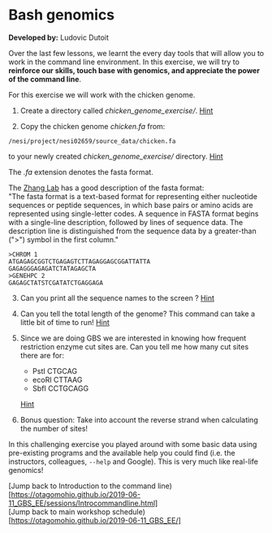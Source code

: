 # Bash genomics
**Developed by:** Ludovic Dutoit

Over the last few lessons, we learnt the every day tools that will allow you to work in the command line environment.
In this exercise, we will try to **reinforce our skills, touch base with genomics, and appreciate the power of the command line**.


For this exercise we will work with the chicken genome.


1. Create a directory called *chicken_genome_exercise/*. [Hint](hints/bash_genomics_1.md)

2. Copy the chicken genome *chicken.fa* from: 

```
/nesi/project/nesi02659/source_data/chicken.fa
```

to your newly created *chicken_genome_exercise/* directory. [Hint](hints/bash_genomics_2.md)


The *.fa* extension denotes the fasta format. 

The [Zhang Lab](https://zhanglab.ccmb.med.umich.edu/FASTA/) has a good description of the fasta format:  
"The fasta format is a text-based format for representing either nucleotide sequences or peptide sequences, in which base pairs or amino acids are represented using single-letter codes. A sequence in FASTA format begins with a single-line description, followed by lines of sequence data. The description line is distinguished from the sequence data by a greater-than (">") symbol in the first column."

```
>CHROM 1
ATGAGAGCGGTCTGAGAGTCTTAGAGGAGCGGATTATTA
GAGAGGGAGAGATCTATAGAGCTA
>GENEHPC 2
GAGAGCTATSTCGATATCTGAGGAGA
```

3. Can you print all the sequence names to the screen ? [Hint](hints/bash_genomics_3.md)


4. Can you tell the total length of the genome? This command can take a little bit of time to run! [Hint](hints/bash_genomics_4.md)


5. Since we are doing GBS we are interested in knowing how frequent restriction enzyme cut sites are. Can you tell me how many cut sites there are for:

	* PstI CTGCAG
	* ecoRI CTTAAG	
	* SbfI CCTGCAGG
	
	[Hint](hints/bash_genomics_5.md)
	

6. Bonus question: Take into account the reverse strand when calculating the number of sites!



In this challenging exercise you played around with some basic data using pre-existing programs and the available help you could find (i.e. the instructors, colleagues, `--help` and Google). This is very much like real-life genomics!

[Jump back to Introduction to the command line)[https://otagomohio.github.io/2019-06-11_GBS_EE/sessions/Introcommandline.html]  
[Jump back to main workshop schedule)[https://otagomohio.github.io/2019-06-11_GBS_EE/]
